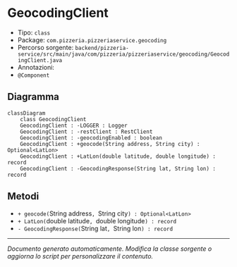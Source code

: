 # GeocodingClient

- Tipo: `class`
- Package: `com.pizzeria.pizzeriaservice.geocoding`
- Percorso sorgente: `backend/pizzeria-service/src/main/java/com/pizzeria/pizzeriaservice/geocoding/GeocodingClient.java`
- Annotazioni: 
- `@Component`

## Diagramma
```mermaid
classDiagram
    class GeocodingClient
    GeocodingClient : -LOGGER : Logger
    GeocodingClient : -restClient : RestClient
    GeocodingClient : -geocodingEnabled : boolean
    GeocodingClient : +geocode(String address, String city) : Optional<LatLon>
    GeocodingClient : +LatLon(double latitude, double longitude) : record
    GeocodingClient : -GeocodingResponse(String lat, String lon) : record
```


## Metodi
- `+ geocode(`String address`, `String city`) : Optional<LatLon>`
- `+ LatLon(`double latitude`, `double longitude`) : record`
- `- GeocodingResponse(`String lat`, `String lon`) : record`


---
_Documento generato automaticamente. Modifica la classe sorgente o aggiorna lo script per personalizzare il contenuto._
